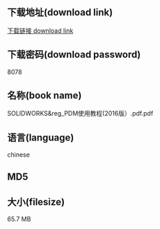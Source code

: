 ## 下载地址(download link)
[下载链接 download link](https://voluble-croquembouche-d321dc.netlify.app/?s=SOLIDWORKS%26reg_PDM%E4%BD%BF%E7%94%A8%E6%95%99%E7%A8%8B%282016%E7%89%88%EF%BC%89.pdf)

## 下载密码(download password)
8078

## 名称(book name)
SOLIDWORKS&reg_PDM使用教程(2016版）.pdf.pdf

## 语言(language)
chinese

## MD5


## 大小(filesize)
65.7 MB
